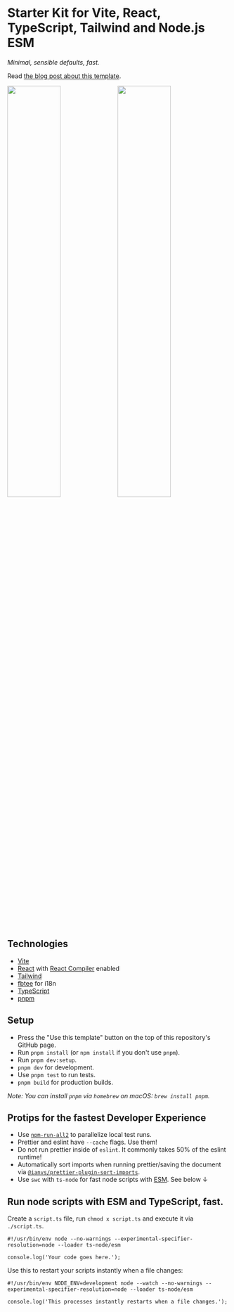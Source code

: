 # Starter Kit for Vite, React, TypeScript, Tailwind and Node.js ESM

_Minimal, sensible defaults, fast._

Read [the blog post about this template](https://cpojer.net/posts/fastest-frontend-tooling-in-2022).

<img src="https://github.com/user-attachments/assets/9a19ed15-1fcd-447e-bcd9-b1d9f7902555"  width="49%" />
<img src="https://github.com/user-attachments/assets/6ec7a315-5650-4d46-aedf-82b7c16f52ae"  width="49%" />

## Technologies

- [Vite](https://vitejs.dev/)
- [React](https://reactjs.org/) with [React Compiler](https://react.dev/learn/react-compiler) enabled
- [Tailwind](https://tailwindcss.com/)
- [fbtee](https://github.com/nkzw-tech/fbtee) for i18n
- [TypeScript](https://www.typescriptlang.org)
- [pnpm](https://pnpm.io/)

## Setup

- Press the "Use this template" button on the top of this repository's GitHub page.
- Run `pnpm install` (or `npm install` if you don't use `pnpm`).
- Run `pnpm dev:setup`.
- `pnpm dev` for development.
- Use `pnpm test` to run tests.
- `pnpm build` for production builds.

_Note: You can install `pnpm` via `homebrew` on macOS: `brew install pnpm`._

## Protips for the fastest Developer Experience

- Use [`npm-run-all2`](https://github.com/bcomnes/npm-run-all2) to parallelize local test runs.
- Prettier and eslint have `--cache` flags. Use them!
- Do not run prettier inside of `eslint`. It commonly takes 50% of the eslint runtime!
- Automatically sort imports when running prettier/saving the document via [`@ianvs/prettier-plugin-sort-imports`](https://github.com/ianvs/prettier-plugin-sort-imports).
- Use `swc` with `ts-node` for fast node scripts with [ESM](https://hacks.mozilla.org/2018/03/es-modules-a-cartoon-deep-dive/). See below ↓

## Run node scripts with ESM and TypeScript, fast.

Create a `script.ts` file, run `chmod x script.ts` and execute it via `./script.ts`.

```
#!/usr/bin/env node --no-warnings --experimental-specifier-resolution=node --loader ts-node/esm

console.log('Your code goes here.');
```

Use this to restart your scripts instantly when a file changes:

```
#!/usr/bin/env NODE_ENV=development node --watch --no-warnings --experimental-specifier-resolution=node --loader ts-node/esm

console.log('This processes instantly restarts when a file changes.');
```
